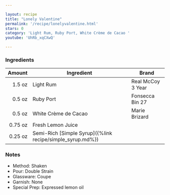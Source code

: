 ```yaml
---

layout: recipe
title: "Lonely Valentine"
permalink: '/recipe/lonelyvalentine.html'
stars: 0
category: 'Light Rum, Ruby Port, White Crème de Cacao '
youtube: 'UhRb_xqCXwQ'

---
```


### Ingredients

| Amount  | Ingredient               | Brand                   |
| ------: | --------------------------------------------------------- | ----------------- |
|  1.5 oz | Light Rum                                                 | Real McCoy 3 Year |
|  0.5 oz | Ruby Port                                                 | Fonsecca Bin 27   |
|  0.5 oz | White Crème de Cacao                                      | Marie Brizard     |
| 0.75 oz | Fresh Lemon Juice                                         |
| 0.25 oz | Semi-Rich [Simple Syrup]({%link recipe/simple_syrup.md%}) |

### Notes

- Method: Shaken
- Pour: Double Strain
- Glassware: Coupe
- Garnish: None
- Special Prep: Expressed lemon oil

